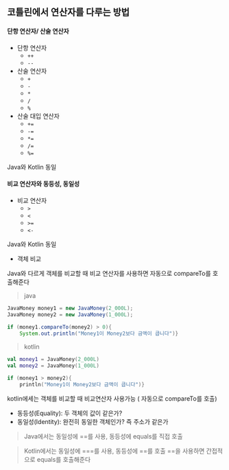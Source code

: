 ## 코틀린에서 연산자를 다루는 방법

####  단항 연산자/ 산술 연산자

- 단항 연산자
    - `++`
    - `--`
- 산술 연산자
    - `+`
    - `-`
    - `*`
    - `/`
    - `%`
- 산술 대입 연산자
    - `+=`
    - `-=`
    - `*=`
    - `/=`
    - `%=`

Java와 Kotlin 동일

#### 비교 연산자와 동등성, 동일성

- 비교 연산자
    - `>`
    - `<`
    - `>=`
    - `<-`

Java와 Kotlin 동일

- 객체 비교

Java와 다르게 객체를 비교할 때 비교 연산자를 사용하면 자동으로 compareTo를 호출해준다

>java
```java
JavaMoney money1 = new JavaMoney(2_000L);
JavaMoney money2 = new JavaMoney(1_000L);
        
if (money1.compareTo(money2) > 0){
    System.out.println("Money1이 Money2보다 금액이 큽니다")}
```

>kotlin
```kotlin
val money1 = JavaMoney(2_000L)
val money2 = JavaMoney(1_000L)

if (money1 > money2){
    println("Money1이 Money2보다 금액이 큽니다")}

```
kotlin에세는 객체를 비교할 때 비교연산자 사용가능 ( 자동으로 compareTo를 호출)

    
- 동등성(Equality): 두 객체의 값이 같은가?
- 동일성(Identity): 완전히 동일한 객체인가? 즉 주소가 같은가

> Java에서는 동일성에 ==를 사용, 동등성에 equals를 직접 호출

> Kotlin에서는 동일성에 ===를 사용, 동등성에 ==를 호출
==을 사용하면 간접적으로 equals를 호출해준다

